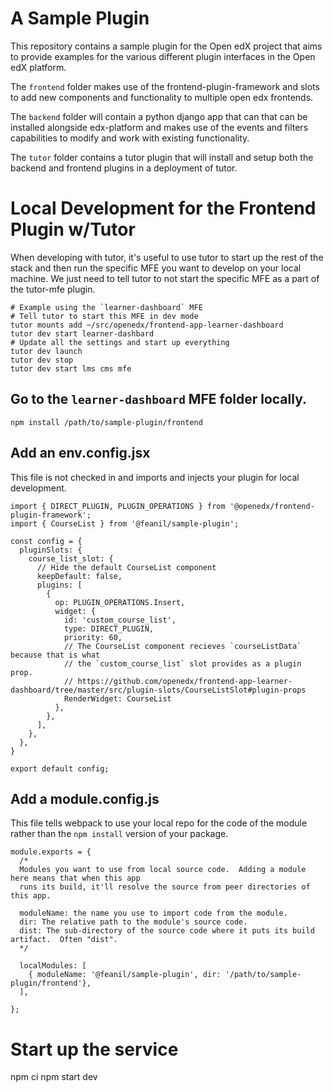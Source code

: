 # A Sample Plugin

This repository contains a sample plugin for the Open edX project that aims to
provide examples for the various different plugin interfaces in the Open edX
platform.

The `frontend` folder makes use of the frontend-plugin-framework and slots to
add new components and functionality to multiple open edx frontends.

The `backend` folder will contain a python django app that can that can be
installed alongside edx-platform and makes use of the events and filters
capabilities to modify and work with existing functionality.

The `tutor` folder contains a tutor plugin that will install and setup both the
backend and frontend plugins in a deployment of tutor.

# Local Development for the Frontend Plugin w/Tutor

When developing with tutor, it's useful to use tutor to start up the rest of
the stack and then run the specific MFE you want to develop on your local
machine.  We just need to tell tutor to not start the specific MFE as a part of
the tutor-mfe plugin.

```
# Example using the `learner-dashboard` MFE
# Tell tutor to start this MFE in dev mode
tutor mounts add ~/src/openedx/frontend-app-learner-dashboard
tutor dev start learner-dashbard
# Update all the settings and start up everything
tutor dev launch
tutor dev stop
tutor dev start lms cms mfe
```

## Go to the `learner-dashboard` MFE folder locally.
```
npm install /path/to/sample-plugin/frontend
```

## Add an env.config.jsx
This file is not checked in and imports and injects your plugin for local
development.

```
import { DIRECT_PLUGIN, PLUGIN_OPERATIONS } from '@openedx/frontend-plugin-framework';
import { CourseList } from '@feanil/sample-plugin';

const config = {
  pluginSlots: {
    course_list_slot: {
      // Hide the default CourseList component
      keepDefault: false,
      plugins: [
        {
          op: PLUGIN_OPERATIONS.Insert,
          widget: {
            id: 'custom_course_list',
            type: DIRECT_PLUGIN,
            priority: 60,
            // The CourseList component recieves `courseListData` because that is what
            // the `custom_course_list` slot provides as a plugin prop.
            // https://github.com/openedx/frontend-app-learner-dashboard/tree/master/src/plugin-slots/CourseListSlot#plugin-props
            RenderWidget: CourseList
          },
        },
      ],
    },
  },
}

export default config;
```

## Add a module.config.js

This file tells webpack to use your local repo for the code of the module rather
than the `npm install` version of your package.

```
module.exports = {
  /*
  Modules you want to use from local source code.  Adding a module here means that when this app
  runs its build, it'll resolve the source from peer directories of this app.

  moduleName: the name you use to import code from the module.
  dir: The relative path to the module's source code.
  dist: The sub-directory of the source code where it puts its build artifact.  Often "dist".
  */

  localModules: [
    { moduleName: '@feanil/sample-plugin', dir: '/path/to/sample-plugin/frontend'},
  ],

};
```

# Start up the service
npm ci
npm start dev
```
